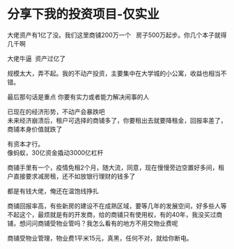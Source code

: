 # 分享下我的投资项目-仅实业


大佬资产有1亿了没。我们这里商铺200万一个&nbsp; &nbsp;房子500万起步。你几个本子就得几千啊

大佬牛逼&nbsp;&nbsp;资产过亿了

规模太大，弄不起。我的不动产投资，主要集中在大学城的小公寓，收益也相当不错。

最后那句话是重点 你要有实力或者能力解决闹事的人

已现在的经济形势，不动产会暴跌吧<br />
未来经济崩溃后，租户可选择的商铺多了，你要租出去就要降租金，回报率差了，商铺本身价值就跌了

有资本才行。<br />
像蚂蚁，30亿资金撬动3000亿杠杆

商铺手里有一个，疫情免租2个月，随大流，同意，现在慢慢旁边空置好多间，租户直接要求减房租，还不如放银行理财的钱多了

都是有钱大佬，俺还在温饱线挣扎<img src="static/image/smiley/default/mad.gif" smilieid="11" border="0" alt="" />

商铺回报率高，有些新房的建设不在成熟区域，要等几年的发展空间，好多些人等不起这个，最烦就是有的开发商，给的商铺只有使用权，有的40年，我没买过商铺，想问问商铺受物业管吗？我怎么看有的地方不用交物业费呢

商铺受物业管理，物业费1平米15元，真黑，任何不对，就给你断电。

